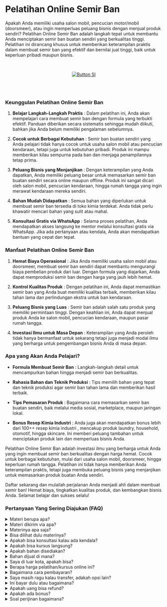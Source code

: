 # Pelatihan Online Semir Ban

Apakah Anda memiliki usaha salon mobil, pencucian motor/mobil (doorsmeer), atau ingin memperluas peluang bisnis dengan menjual produk sendiri? Pelatihan Online Semir Ban adalah langkah tepat untuk membantu Anda menciptakan semir ban buatan sendiri yang berkualitas tinggi. Pelatihan ini dirancang khusus untuk memberikan keterampilan praktis dalam membuat semir ban yang efektif dan bernilai jual tinggi, baik untuk keperluan pribadi maupun bisnis.

<br>

<div align = center>
    
[![Button SI]][Link SI]

<br>
<br>
</div>

### Keunggulan Pelatihan Online Semir Ban

1. **Belajar Langkah-Langkah Praktis** :
Dalam pelatihan ini, Anda akan mempelajari cara membuat semir ban dengan formula yang terbukti efektif. Panduan diberikan secara sistematis sehingga mudah diikuti, bahkan jika Anda belum memiliki pengalaman sebelumnya.

2. **Cocok untuk Berbagai Kebutuhan** :
Semir ban buatan sendiri yang Anda pelajari tidak hanya cocok untuk usaha salon mobil atau pencucian kendaraan, tetapi juga untuk kebutuhan pribadi. Produk ini mampu memberikan kilau sempurna pada ban dan menjaga penampilannya tetap prima.

3. **Peluang Bisnis yang Menjanjikan** :
Dengan keterampilan yang Anda dapatkan, Anda memiliki peluang besar untuk memasarkan semir ban buatan sendiri secara online maupun offline. Produk ini sangat dicari oleh salon mobil, pencucian kendaraan, hingga rumah tangga yang ingin merawat kendaraan mereka sendiri.

4. **Bahan Mudah Didapatkan** :
Semua bahan yang diperlukan untuk membuat semir ban tersedia di toko kimia terdekat. Anda tidak perlu khawatir mencari bahan yang sulit atau mahal.

5. **Konsultasi Gratis via WhatsApp** :
Selama proses pelatihan, Anda mendapatkan akses langsung ke mentor melalui konsultasi gratis via WhatsApp. Jika ada pertanyaan atau kendala, Anda akan mendapatkan bantuan yang cepat dan tepat.


### Manfaat Pelatihan Online Semir Ban

1. **Hemat Biaya Operasional** :
Jika Anda memiliki usaha salon mobil atau doorsmeer, membuat semir ban sendiri dapat membantu mengurangi biaya pembelian produk dari luar. Dengan formula yang diajarkan, Anda dapat memproduksi semir ban dengan harga yang jauh lebih hemat.

2. **Kontrol Kualitas Produk** :
Dengan pelatihan ini, Anda dapat memastikan semir ban yang Anda buat memiliki kualitas terbaik, memberikan kilau tahan lama dan perlindungan ekstra untuk ban kendaraan.

3. **Peluang Bisnis yang Luas** :
Semir ban adalah salah satu produk yang memiliki permintaan tinggi. Dengan keahlian ini, Anda dapat menjual produk Anda ke salon mobil, pencucian kendaraan, maupun pasar rumah tangga.

4. **Investasi Ilmu untuk Masa Depan** :
Keterampilan yang Anda peroleh tidak hanya bermanfaat untuk sekarang tetapi juga menjadi modal ilmu yang berharga untuk pengembangan bisnis Anda di masa depan.


### Apa yang Akan Anda Pelajari?

- **Formula Membuat Semir Ban** :
Langkah-langkah detail untuk mencampurkan bahan hingga menjadi semir ban berkualitas.

- **Rahasia Bahan dan Teknik Produksi** :
Tips memilih bahan yang tepat dan teknik produksi agar semir ban tahan lama dan memberikan hasil terbaik.

- **Tips Pemasaran Produk** :
Bagaimana cara memasarkan semir ban buatan sendiri, baik melalui media sosial, marketplace, maupun jaringan lokal.

- **Bonus Resep Kimia Industri** :
Anda juga akan mendapatkan bonus lebih dari 100++ resep kimia industri , mencakup produk laundry, household, otomotif, hingga skincare. Ini memberi peluang tambahan untuk menciptakan produk lain dan memperluas bisnis Anda.


Pelatihan Online Semir Ban adalah investasi ilmu yang berharga untuk Anda yang ingin membuat semir ban berkualitas dengan harga hemat. Cocok untuk berbagai kebutuhan, mulai dari usaha salon mobil, doorsmeer, hingga keperluan rumah tangga. Pelatihan ini tidak hanya memberikan Anda keterampilan praktis, tetapi juga membuka peluang bisnis yang menjanjikan untuk memasarkan produk buatan Anda sendiri.

Daftar sekarang dan mulailah perjalanan Anda menjadi ahli dalam membuat semir ban! Hemat biaya, tingkatkan kualitas produk, dan kembangkan bisnis Anda. Selamat belajar dan sukses selalu! 


### Pertanyaan Yang Sering Diajukan (FAQ)
<details>
<summary>Materi berupa apa?</summary>
Materi berupa file video dan teks.
</details>
<details>
<summary>Materi dikirim via apa?</summary>
Materi dikirim via Whatsapp atau email.
</details>
<details>
<summary>Materinya apa saja?</summary>
Materi sesuai dengan judul dan deskripsi.
</details>
<details>
<summary>Bisa dilihat dulu materinya?</summary>
Sudah dijelaskan materi sesuai dengan judul dan deskripsi. Kalau Anda ingin tahu resep lengkap, Anda transaksi dulu baru diberikan materi. 
</details>
<details>
<summary>Apakah bisa konsultasi kalau ada kendala?</summary>
Bisa nanti via Whatsapp terkait materi yang diikuti.
</details>
<details>
<summary>Apakah bisa kursus langsung?</summary>
Bisa. Anda bisa ke Workshop di Jakarta, Bogor, atau Purwokerto.
</details>
<details>
<summary>Apakah bahan disediakan?</summary>
Iya bila ikuti kursus langsung (offline). Bahan dan hasil praktek nanti bisa dibawa pulang
</details>
<details>
<summary>Bahan dijual di mana?</summary>
Bahan bisa dibeli di toko kimia terdekat atau via marketplace.
</details>
<details>
<summary>Saya di luar kota, apakah bisa?</summary>
Anda bisa mengikuti via online atau datang ke workshop. Kami bisa juga datang ke lokasi Anda. Kursus pelatihan ini juga bisa diajarkan online di kota atau kabupaten berikut:
Banda Aceh, Bener Meriah, Bireun, Gayo Lues, Langsa, Lhokseumawe, Nagan Raya, Pidie, Sabang, Simeulue, Subulussalam, Badung, Bangli, Buleleng, Denpasar, Gianyar, Jembrana, Karangasem, Klungkung, Tabanan, Cilegon, Lebak, Pandeglang, Serang, Tangerang, Bengkulu, Kaur, Kepahiang, Lebong, Mukomuko, Rejang Lebong, Seluma, Bantul, Gunungkidul, Kulon Progo, Sleman, Yogyakarta, Jakarta, Kepulauan Seribu, Boalemo, Bone Bolango, Gorontalo, Pohuwato, Batanghari, Bungo, Jambi, Kerinci, Merangin, Muaro Jambi, Sarolangun, Sungai Penuh, Tanjung Jabung, Tebo, Bandung, Banjar, Bekasi, Bogor, Ciamis, Cimahi, Cirebon, Depok, Garut, Indramayu, Karawang, Kuningan, Majalengka, Pangandaran, Purwakarta, Subang, Sukabumi, Sumedang, Tasikmalaya, Banjarnegara, Banyumas, Batang, Blora, Boyolali, Brebes, Cilacap, Demak, Grobogan, Jepara, Karanganyar, Kebumen, Kendal, Klaten, Kudus, Magelang, Pati, Pekalongan, Pemalang, Purbalingga, Purworejo, Rembang, Salatiga, Semarang, Sukoharjo, Surakarta (Solo), Tegal, Temanggung, Wonogiri, Wonosobo, Bangkalan, Banyuwangi, Batu, Blitar, Bojonegoro, Bondowoso, Gresik, Jember, Jombang, Kediri, Lamongan, Lumajang, Madiun, Magetan, Malang, Mojokerto, Nganjuk, Ngawi, Pacitan, Pamekasan, Pasuruan, Ponorogo, Probolinggo, Sampang, Sidoarjo, Situbondao, Sumenep, Surabaya, Trenggalek, Tuban, Tulungagung, Bengkayang, Kapuas Hulu, Kayong Utara, Ketapang, Kubu Raya, Landak, Melawi, Mempawah, Pontianak, Sambas, Sanggau, Sekadau, Singkaawang, Sintang, Balangan, Banjar, Banjarbaru, Banjarmasin, Barito Kuala, Hulu Sungai, Kotabaru, Tabalang, Tanah Bumbu, Tanah Laut, Tapin, Barito, Gunung Mas, Kapuas, Katingan, Kotawaringin, Lamandau, Murung Raya, Palangka Raya, Pulau Pisau, Seruyan, Sukamara, Balikpapan, Berau, Bontang, Kutai, Kutai Kartanegara, Mahakam Ulu, Paser, Penajam paser Utara, Samarinda, Bulungan, Malinau, Nunukan, Tana Tidung, Tarakan, Bangka, Belitung, Pangkalpinang, Batam, Bintan, Karimun, Anambas, Lingga, Natuna, Tanjungpinang, Bandar Lampung, Lampung, Mesuji, Metro, Pesawaran, Pesisir Barat, Pringsewu, Tanggamus, Tulang Bawang, Way Kanan, Ambon, Buru, Aru, Tanimbar, Maluku, Seram, Tual, Halmahera, Sula, Morotai, Taliabu, Ternate, Tidore, Bima, Dompu, Lombok, Mataram, Sumbawa, Alor, Belu, Ende, Flores, Kupang, Lembata, Malaka, Manggarai, Nagekeo, Ngada, Rote Ndao, Sabu Raijua, Sikka, Sumba, Timor, Jayapura, Keerom, Yapen. Raya, Mamberamo Raya, Sarmi, Supiori, Waropen, Fakfak, Kaimana, Monokwari, Arfak, Bintuni, Wondama, Maybrat, Raja Ampat, Sorong, Tambrauw, Jayawijaya, Lanny Jaya, Nduga, Bintang, Tolikara, Yahukimo, Yalimo, Asmat, Boven Digoel, Mappi, Merauke, Deiyai, Dogiyai, Intan Jaya, Mimika, Nabire, Paniai, Puncak, Bengkalis, Dumai, Indragiri, Kampar, Meranti, Kuantan Singingi, Pekanbaru, Pelalawan, Rokan Hilir, Rokan Hulu, Siak, Majene, Mamasa, Mamuju, Pasangkayu, Polewali Mandar, Bantaeng, Barru, Bone, Bulukumba, Enrekang, Gowa, Janeponto, Selayar, Luwu, Makassar, Maros, Palopo, Pangkajene Dan Kepulauan, Parepare, Pinrang, Sidenreng Rappang, Sinjai, Soppeng, Takalar, Tana Toraja, Toraja, Wajo, Banggai, Buol, Donggala, Morowali, Palu, Parigi Moutong, Poso, Sogi, Tojo Una Una, Tolitoli, Baubau, Bombana, Buton, Kendari, Kolaka, Konawe, Muna, Wakatobi, Bitung, Bolaang Mongondow, Sangihe, Siau Tagulandang Biaro, Kotamobagu, Manado, Minahasa, Tomohon, Agam, Bukittinggi, Dharmasraya, Mentawai, Lima Puluh Kota, Padang, Padang Panjang, Padang Pariaman, Pariaman, Pasaman, Paykumbuh, Pesisir Selatan, Sawahlunto, Sijunjung, Solok, Tanah Datar, Banyuasin, Empat Lawang, Lahat, Lubuklinggau, Muara Enim, Musi Banyuasin, Musi Rawas, Ogan Ilir, Ogan Komering Ilir, Ogan Komering Ulu, Pagaralam, Palembang, Penukal Abab Lematang Ilir, Prabumulih, Asahan, Batu Bara, Binjai, Dairi, Deli Serdang, Gunungsitoli, Humbang Hasundutan, Karo, Labuhanbatu, Langkat, Mandailing Natal, Medan, Nias, Padang Lawas, Padangsidimpuan, Pematangsiantar, Pakpak Bharat, Samosir, Serdang Bedagai, Sibolga, Simalungun, Tanjungbalai, Tapanuli, Tebing Tinggi, dan Toba.
</details>
<details>
<summary>Berapa harga pelatihan/kursus online ini?</summary>
Harga Rp 375000 per materi.
</details>
<details>
<summary>Bagaimana cara pembayaran?</summary>
Via transfer bank. Pastikan kirim tanda bukti ya.
</details>
<details>
<summary>Saya masih ragu kalau transfer, adakah opsi lain?</summary>
Bisa ikuti pelatihan offline atau datang langsung, kalau online bisa via pihak ketiga seperti di Ratakan tapi tidak mendapat support konsultasi karena biaya admin tinggi yakni 35%. Anda tetap mendapatkan materi yang cukup dan bonus.
</details>
<details>
<summary>Ini bayar dulu atau bagaimana?</summary>
Kalau akan mengikuti pelatihan offline atau ketemuan maka wajib DP 35% atau bayar full/penuh. Harga pelatihan offline berbeda ya dengan pelatihan online. Sedangkan kalau ingin mengikuti pelatihan online harus bayar full baru dapatkan materi.
</details>
<details>
<summary>Apakah uang bisa refund?</summary>
Tidak bisa. Uang tidak bisa dikembalikan dengan alasan apapun. 
</details>
<details>
<summary>Apakah ada bonus?</summary>
Iya. Bonus 100++ resep kimia industri tentang laundry, household, otomotif, dan skincare.
</details>
<details>
<summary>Soal perijinan bagaimana?</summary>
Anda bisa urus sendiri terkait perijinan di daerah masing-masing. Di sini hanya membuka pelatihan atau kursus.
</details>
    
<!---------------------------------[ Bagian Single Image ]---------------------------------->

[Button SI]: https://ratakan.com/uploads/prd-5aef08b72f.png
[Link SI]: #
